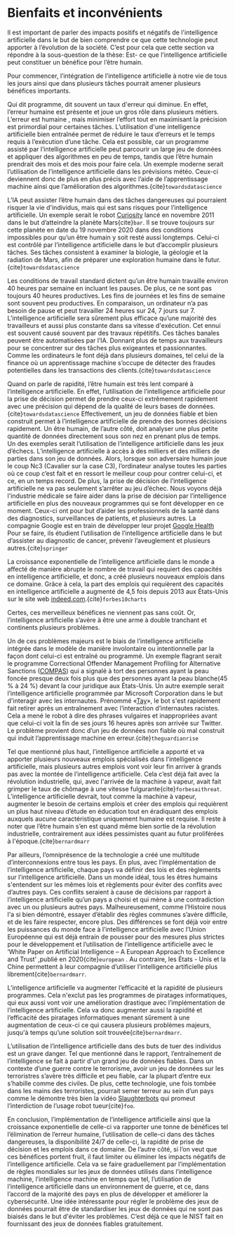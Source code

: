 # Bienfaits et inconvénients

Il est important de parler des impacts positifs et négatifs de l'intelligence
artificielle dans le but de bien comprendre ce que cette technologie peut apporter
à l’évolution de la société. C’est pour cela que cette section va répondre à la 
sous-question de la thèse: Est- ce que l’intelligence artificielle peut constituer
un bénéfice pour l’être humain. 


Pour commencer, l’intégration de l’intelligence artificielle à notre vie de tous
les jours ainsi que dans plusieurs tâches pourrait amener plusieurs bénéfices 
importants.


Qui dit programme, dit souvent un taux d'erreur qui diminue. En effet, l’erreur
humaine est présente et joue un gros rôle dans plusieurs métiers. L’erreur est humaine
, mais minimiser l’effort tout en maximisant la précision est primordial pour 
certaines tâches. L’utilisation d'une intelligence artificielle bien entraînée
permet de réduire le taux d’erreurs et le temps requis à l’exécution d’une tâche.
Cela est possible, car un programme assisté par l’intelligence artificielle peut 
parcourir un large jeu de données et appliquer des algorithmes en peu de temps, 
tandis que l’être humain prendrait des mois et des mois pour faire cela. Un exemple 
moderne serait l’utilisation de l’intelligence artificielle dans les prévisions météo.
Ceux-ci deviennent donc de plus en plus précis avec l’aide de l’apprentissage 
machine ainsi que l’amélioration des algorithmes.{cite}`towardsdatascience`


L’IA peut assister l’être humain dans des tâches dangereuses qui pourraient risquer
la vie d'individus, mais qui est sans risques pour l’intelligence artificielle. 
Un exemple serait le robot [Curiosity](https://mars.nasa.gov/msl/home/) lancé en novembre 2011 dans le but d’atteindre
la planète Mars{cite}`bar`. Il se trouve toujours sur cette planète en date du 19 novembre 
2020 dans des conditions impossibles pour qu’un être humain y soit resté aussi 
longtemps. Celui-ci est contrôlé par l’intelligence artificielle dans le but 
d’accomplir plusieurs tâches. Ses tâches consistent à examiner la biologie, la 
géologie  et la radiation de Mars, afin de préparer une exploration humaine dans le futur.{cite}`towardsdatascience`


Les conditions de travail standard dictent qu’un être humain travaille environ 
40 heures par semaine en incluant les pauses. De plus, ce ne sont pas toujours 
40 heures productives. Les fins de journées et les fins de semaine sont souvent 
peu productives. En comparaison, un ordinateur n’a pas besoin de pause et peut 
travailler 24 heures sur 24, 7 jours sur 7. L’intelligence artificielle sera 
sûrement plus efficace qu’une majorité des travailleurs  et  aussi plus constante
dans sa vitesse d'exécution. Cet ennui est souvent causé souvent par des travaux 
répétitifs. Ces tâches banales peuvent être automatisées par l’IA. Donnant plus de
temps aux travailleurs pour se concentrer sur des tâches plus exigeantes et passionnantes.
Comme les ordinateurs le font déjà dans plusieurs domaines, tel celui de la finance
où un apprentissage machine s’occupe de détecter des fraudes potentielles dans 
les transactions des clients.{cite}`towardsdatascience`


Quand on parle de rapidité, l’être humain est très lent comparé à l’intelligence 
artificielle. En effet, l’utilisation de l’intelligence artificielle pour la prise
de décision permet de prendre ceux-ci extrêmement rapidement avec une précision qui
dépend de la qualité de leurs bases de données.{cite}`towardsdatascience` Effectivement, un jeu de données fiable
et bien construit permet à l’intelligence artificielle de prendre des bonnes décisions 
rapidement. Un être humain, de l’autre côté, doit analyser une plus petite quantité de 
données directement sous son nez en prenant plus de temps. Un des exemples serait 
l’utilisation de l’intelligence artificielle dans les jeux d’échecs. L’intelligence 
artificielle à accès à des milliers et des milliers de parties dans son jeu de 
données. Alors, lorsque son adversaire humain joue le coup  Nc3 (Cavalier sur la case C3),
l’ordinateur analyse toutes les parties où ce coup c’est fait et en ressort le meilleur 
coup pour contrer celui-ci, et ce, en un temps record. De plus, la prise de décision de 
l’intelligence artificielle ne va pas seulement s’arrêter au jeu d’échec. Nous voyons 
déjà l'industrie médicale se faire aider dans la prise de décision par l’intelligence 
artificielle en plus des nouveaux programmes qui se font développer en ce moment. Ceux-ci
ont pour but d’aider les professionnels de la santé dans des diagnostics, surveillances 
de patients, et plusieurs autres. La compagnie Google est en train de développer  leur 
projet [Google Health](https://health.google/) Pour se faire, ils étudient l’utilisation de l’intelligence artificielle
dans le but d’assister au diagnostic de cancer, prévenir l’aveuglement et plusieurs autres.{cite}`springer`


La croissance exponentielle de l’intelligence artificielle dans le monde a affecté
de manière abrupte le nombre de travail qui requiert des capacités en intelligence 
artificielle, et donc, a créé plusieurs nouveaux emplois dans ce domaine. Grâce à cela,
la part des emplois qui requièrent des capacités en intelligence artificielle a augmenté
de 4,5 fois depuis 2013 aux États-Unis sur le site web [indeed.com](https://ca.indeed.com/?r=us).{cite}`forbes10charts`


Certes, ces merveilleux bénéfices ne viennent pas sans coût. Or, l’intelligence artificielle
s’avère à être une arme à double tranchant et continents plusieurs problèmes. 


Un de ces  problèmes majeurs est le biais de l’intelligence artificielle intégrée dans 
le modèle de manière involontaire ou intentionnelle par la façon dont celui-ci est entraîné
ou programmé. Un exemple flagrant serait le programme Correctional Offender Management 
Profiling for Alternative Sanctions ([COMPAS](https://en.wikipedia.org/wiki/COMPAS_(software))) qui a signalé à tort des personnes ayant la
peau foncée presque deux fois plus que des personnes ayant la peau blanche(45 % à 24 %)
devant la cour juridique aux États-Unis. Un autre exemple serait l’intelligence artificielle
programmée par Microsoft Corporation dans le but d'interagir avec les internautes. 
Prénommé «[Tay](https://twitter.com/tayandyou?lang=en)», le bot s'est rapidement fait retirer après un entraînement avec l’interaction
d’internautes racistes. Cela a mené le robot à dire des phrases vulgaires et inappropriées 
avant que celui-ci voit la fin de ses jours 16 heures après son arrivée sur Twitter. 
Le problème provient donc d’un jeu de données non fiable où mal construit qui induit 
l’apprentissage machine en erreur.{cite}`theguardianrise`


Tel que mentionné plus haut, l’intelligence artificielle a apporté et va apporter plusieurs
nouveaux emplois spécialisés dans l’intelligence artificielle, mais plusieurs autres emplois
vont voir leur fin arriver à grands pas avec la montée de l’intelligence artificielle. Cela 
c’est déjà fait avec la révolution industrielle, qui, avec l'arrivée de la machine à vapeur, 
avait fait grimper le taux de chômage à une vitesse fulgurante{cite}`forbesaithreat`. L’intelligence artificielle 
devrait, tout comme la machine à vapeur, augmenter le besoin de certains emplois et créer des
emplois qui requièrent un plus haut niveau d’étude en éducation tout en éradiquant des emplois
auxquels aucune caractéristique uniquement humaine est requise. Il reste à noter que l’être 
humain s’en est quand même bien sortie de la révolution industrielle, contrairement aux idées
pessimistes quant au futur proliférées à l'époque.{cite}`bernardmarr` 


Par ailleurs, l’omniprésence de la technologie a créé une multitude d’interconnexions entre 
tous les pays. En plus, avec l’implémentation de l’intelligence artificielle, chaque pays va 
définir des lois et des règlements sur l’intelligence artificielle.
Dans un monde idéal, tous les êtres humains s'entendent sur les mêmes lois et règlements pour
éviter des conflits avec d’autres pays. Ces conflits seraient à cause de décisions par rapport
à l’intelligence artificielle qu’un pays a choisi et qui mène à une contradiction avec un ou 
plusieurs autres pays. Malheureusement, comme l’Histoire nous l'a si bien démontré, essayer 
d’établir des règles communes s’avère difficile, et de les faire respecter, encore plus. Des différences
se font déjà voir entre les puissances du monde face à l’intelligence artificielle avec l’Union
Européenne qui est déjà entrain de pousser pour des mesures plus strictes pour le développement et
l’utilisation de l’intelligence artificielle avec le ‘White Paper on Artificial Intelligence – 
A European Approach to Excellence and Trust’ ,publié en 2020{cite}`european` . Au contraire, les États - Unis
et la Chine permettent à leur compagnie d’utiliser l’intelligence artificielle plus librement{cite}`bernardmarr`.


L’intelligence artificielle va augmenter l’efficacité et la rapidité de plusieurs programmes.
Cela n'exclut pas les programmes de piratages informatiques, qui eux aussi vont voir une 
amélioration drastique avec l’implémentation de l’intelligence artificielle. Cela va donc 
augmenter aussi la rapidité et l’efficacité des piratages informatiques menant sûrement à 
une augmentation de ceux-ci ce qui causera plusieurs problèmes majeurs, jusqu'à temps 
qu’une solution soit trouvée{cite}`bernardmarr`.


L’utilisation de l’intelligence artificielle dans des buts de tuer des individus est un grave
danger. Tel que mentionné dans le rapport, l’entraînement de l’intelligence se fait à partir
d'un grand jeu de données fiables. Dans un contexte d’une guerre contre le terrorisme, avoir
un jeu de données sur les terroristres s’avère très difficile et peu fiable, car la plupart 
d’entre eux s’habille comme des civiles. De plus, cette technologie, une fois tombée dans les mains
des terroristes, pourrait semer terreur au sein d’un pays comme le démontre très bien la vidéo
[Slaughterbots](https://www.youtube.com/watch?v=HipTO_7mUOw&ab_channel=FutureofLifeInstitute) 
qui promeut l’interdiction de l’usage robot tueur{cite}`foo`.


En conclusion, l’implémentation de l’intelligence artificielle ainsi que la croissance 
exponentielle de celle-ci va rapporter une tonne de bénéfices tel l’élimination de l’erreur humaine,
l’utilisation de celle-ci dans des tâches dangereuses, la disponibilité 24/7 de celle-ci, 
la rapidité de prise de décision et les emplois dans ce domaine. De l’autre côté, si l’on veut
que ces bénéfices portent fruit, il faut limiter ou éliminer les impacts négatifs de l’intelligence
artificielle. Cela va se faire graduellement par l’implémentation de règles mondiales sur les jeux
de données utilisés dans l’intelligence machine, l’intelligence machine en temps que tel, l’utilisation
de l’intelligence artificielle dans un environnement de guerre, et ce, dans l’accord de la majorité
des pays en plus de développer et améliorer la cybersécurité. Une idée intéressante pour régler le 
problème des jeux de données pourrait être de standardiser les jeux de données qui ne sont pas biaisés
dans le but d'éviter les problèmes. C’est déjà ce que le NIST fait en fournissant des jeux de données
fiables gratuitement. 


